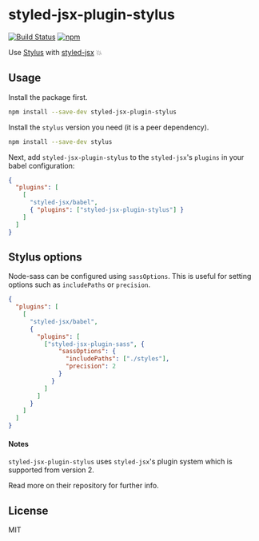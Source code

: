# styled-jsx-plugin-stylus

[![Build Status](https://travis-ci.org/omardelarosa/styled-jsx-plugin-stylus.svg?branch=master)](https://travis-ci.org/omardelarosa/styled-jsx-plugin-stylus)
[![npm](https://img.shields.io/npm/v/styled-jsx-plugin-stylus.svg)](https://www.npmjs.com/package/styled-jsx-plugin-stylus)

Use [Stylus](http://stylus-lang.com/) with [styled-jsx](https://github.com/zeit/styled-jsx) 💥

## Usage

Install the package first.

```bash
npm install --save-dev styled-jsx-plugin-stylus
```

Install the `stylus` version you need (it is a peer dependency).

```bash
npm install --save-dev stylus
```

Next, add `styled-jsx-plugin-stylus` to the `styled-jsx`'s `plugins` in your babel configuration:

```json
{
  "plugins": [
    [
      "styled-jsx/babel",
      { "plugins": ["styled-jsx-plugin-stylus"] }
    ]
  ]
}
```

## Stylus options

Node-sass can be configured using `sassOptions`. This is useful for setting options such as `includePaths` or `precision`.

```json
{
  "plugins": [
    [
      "styled-jsx/babel",
      {
        "plugins": [
          ["styled-jsx-plugin-sass", {
              "sassOptions": {
                "includePaths": ["./styles"],
                "precision": 2
              }
            }
          ]
        ]
      }
    ]
  ]
}
```

#### Notes

`styled-jsx-plugin-stylus` uses `styled-jsx`'s plugin system which is supported from version 2.

Read more on their repository for further info.

## License

MIT
